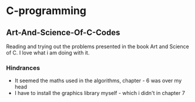 # C-programming

## Art-And-Science-Of-C-Codes
Reading and trying out the problems presented in the book Art and Science of C. I love what i am doing with it.

### Hindrances
* It seemed the maths used in the algorithms, chapter - 6 was over my head
* I have to install the graphics library myself - which i didn't in chapter 7

